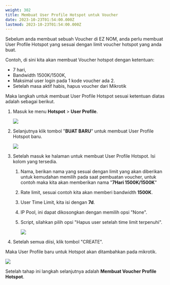 ```yaml
---
weight: 302
title: Membuat User Profile Hotspot untuk Voucher
date: 2023-10-23T01:54:00.000Z
lastmod: 2023-10-23T01:54:00.000Z
---
```


Sebelum anda membuat sebuah Voucher di EZ NOM, anda perlu membuat User Profile Hotspot yang sesuai dengan limit voucher hotspot yang anda buat.

Contoh, di sini kita akan membuat Voucher hotspot dengan ketentuan:

* 7 hari,
* Bandwidth 1500K/1500K,
* Maksimal user login pada 1 kode voucher ada 2. 
* Setelah masa aktif habis, hapus voucher dari Mikrotik

Maka langkah untuk membuat User Profile Hotspot sesuai ketentuan diatas adalah sebagai berikut.

1. Masuk ke menu **Hotspot** > **User Profile**.

   ![](</assets/menu user-profile.png>)
2. Selanjutnya klik tombol "**BUAT BARU**" untuk membuat User Profile Hotspot baru.

   ![](</assets/klik buat baru.png>)
3. Setelah masuk ke halaman untuk membuat User Profile Hotspot. Isi kolom yang tersedia.
   1. Nama, berikan nama yang sesuai dengan limit yang akan diberikan untuk kemudahan memilih pada saat pembuatan voucher, untuk contoh maka kita akan memberikan nama "**7Hari 1500K/1500K**"
   2. Rate limit, sesuai contoh kita akan memberi bandwidth **1500K**.
   3. User Time Limit, kita isi dengan **7d**.
   4. IP Pool, ini dapat dikosongkan dengan memilih opsi "None".
   5. Script, silahkan pilih opsi "Hapus user setelah time limit terpenuhi".

      ![](/assets/kolom-user-profile.png)
4. Setelah semua diisi, klik tombol "CREATE".

Maka User Profile baru untuk Hotspot akan ditambahkan pada mikrotik.

![](</assets/Screenshot from 2023-10-23 10-28-33.png>)

Setelah tahap ini langkah selanjutnya adalah **Membuat Voucher Profile Hotspot**.
